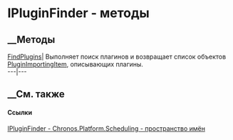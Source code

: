 # IPluginFinder - методы
##  __Методы
[FindPlugins](M_Chronos_Platform_Scheduling_IPluginFinder_FindPlugins.htm)|
Выполняет поиск плагинов и возвращает список объектов
[PluginImportingItem](T_Chronos_Platform_Scheduling_PluginImportingItem.htm),
описывающих плагины.  
---|---  
## __См. также
#### Ссылки
[IPluginFinder - ](T_Chronos_Platform_Scheduling_IPluginFinder.htm)
[Chronos.Platform.Scheduling - пространство
имён](N_Chronos_Platform_Scheduling.htm)
